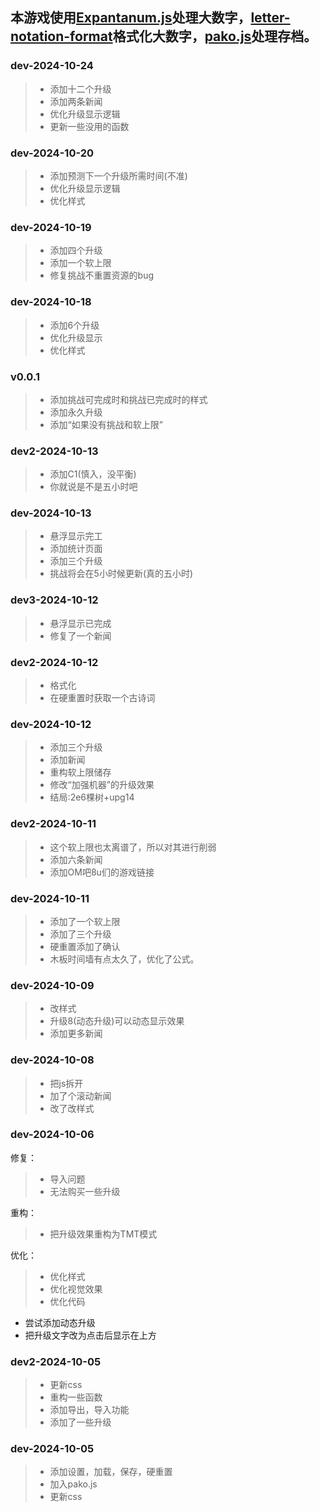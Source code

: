 ## 本游戏使用[Expantanum.js](https://github.com/Naruyoko/ExpantaNum.js)处理大数字，[letter-notation-format](https://github.com/cloudytheconqueror/letter-notation-format)格式化大数字，[pako.js](https://github.com/nodeca/pako)处理存档。
### dev-2024-10-24
> - 添加十二个升级
> - 添加两条新闻
> - 优化升级显示逻辑
> - 更新一些没用的函数
### dev-2024-10-20
> - 添加预测下一个升级所需时间(不准)
> - 优化升级显示逻辑
> - 优化样式
### dev-2024-10-19
> - 添加四个升级
> - 添加一个软上限
> - 修复挑战不重置资源的bug
### dev-2024-10-18
> - 添加6个升级
> - 优化升级显示
> - 优化样式
### v0.0.1
> - 添加挑战可完成时和挑战已完成时的样式
> - 添加永久升级
> - 添加“如果没有挑战和软上限”
### dev2-2024-10-13
> - 添加C1(慎入，没平衡)
> - 你就说是不是五小时吧
### dev-2024-10-13
> - 悬浮显示完工
> - 添加统计页面
> - 添加三个升级
> - 挑战将会在5小时候更新(真的五小时)
### dev3-2024-10-12
> - 悬浮显示已完成
> - 修复了一个新闻
### dev2-2024-10-12
> - 格式化
> - 在硬重置时获取一个古诗词
### dev-2024-10-12
> - 添加三个升级
> - 添加新闻
> - 重构软上限储存
> - 修改“加强机器”的升级效果
> - 结局:2e6棵树+upg14
### dev2-2024-10-11
> - 这个软上限也太离谱了，所以对其进行削弱
> - 添加六条新闻
> - 添加OM吧8u们的游戏链接
### dev-2024-10-11
> - 添加了一个软上限
> - 添加了三个升级
> - 硬重置添加了确认
> - 木板时间墙有点太久了，优化了公式。
### dev-2024-10-09
> - 改样式
> - 升级8(动态升级)可以动态显示效果
> - 添加更多新闻
### dev-2024-10-08
> - 把js拆开
> - 加了个滚动新闻
> - 改了改样式
### dev-2024-10-06
修复：
> - 导入问题   
>- 无法购买一些升级

重构：
> - 把升级效果重构为TMT模式

优化：
> - 优化样式
> - 优化视觉效果
> - 优化代码
 - 尝试添加动态升级
 - 把升级文字改为点击后显示在上方
### dev2-2024-10-05
> - 更新css
> - 重构一些函数
> - 添加导出，导入功能
> - 添加了一些升级
### dev-2024-10-05
> - 添加设置，加载，保存，硬重置
> - 加入pako.js
> - 更新css